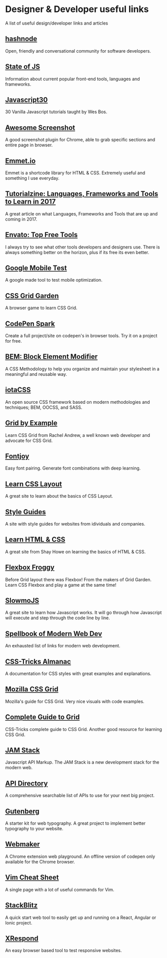 # Designer & Developer useful links
A list of useful design/developer links and articles

## [hashnode]

Open, friendly and conversational community for software developers.

## [State of JS]

Information about current popular front-end tools, languages and frameworks.

## [Javascript30]

30 Vanilla Javascript tutorials taught by Wes Bos.

## [Awesome Screenshot]

A good screenshot plugin for Chrome, able to grab specific sections and entire page in browser.

## [Emmet.io]

Emmet is a shortcode library for HTML & CSS. Extremely useful and something I use everyday.

## [Tutorialzine: Languages, Frameworks and Tools to Learn in 2017]

A great article on what Languages, Frameworks and Tools that are up and coming in 2017.

## [Envato: Top Free Tools]

I always try to see what other tools developers and designers use. There is always something better on the horizon, plus if its free its even better.

## [Google Mobile Test]

A google made tool to test mobile optimization.

## [CSS Grid Garden]
A browser game to learn CSS Grid.

## [CodePen Spark]

Create a full project/site on codepen's in browser tools. Try it on a project for free.

## [BEM: Block Element Modifier]

A CSS Methodology to help you organize and maintain your stylesheet in a meaningful and reusable way.

## [iotaCSS]

An open source CSS framework based on modern methodologies and techniques; BEM, OOCSS, and SASS.

## [Grid by Example]

Learn CSS Grid from Rachel Andrew, a well known web developer and advocate for CSS Grid.

## [Fontjoy]

Easy font pairing. Generate font combinations with deep learning.

## [Learn CSS Layout]

A great site to learn about the basics of CSS Layout.

## [Style Guides]

A site with style guides for websites from idividuals and companies.

## [Learn HTML & CSS]

A great site from Shay Howe on learning the basics of HTML & CSS.

## [Flexbox Froggy]

Before Grid layout there was Flexbox! From the makers of Grid Garden. Learn CSS Flexbox and play a game at the same time!

## [SlowmoJS]

A great site to learn how Javascript works. It will go through how Javascript will execute and step through the code line by line.

## [Spellbook of Modern Web Dev]

An exhausted list of links for modern web development.

## [CSS-Tricks Almanac]

A documentation for CSS styles with great examples and explanations.

## [Mozilla CSS Grid]

Mozilla's guide for CSS Grid. Very nice visuals with code examples.

## [Complete Guide to Grid]

CSS-Tricks complete guide to CSS Grid. Another good resource for learning CSS Grid.

## [JAM Stack]
Javascript API Markup. The JAM Stack is a new development stack for the modern web.

## [API Directory]
A comprehensive searchable list of APIs to use for your next big project.

## [Gutenberg]
A starter kit for web typography. A great project to implement better typography to your website.

## [Webmaker]
A Chrome extension web playground. An offline version of codepen only available for the Chrome browser.

## [Vim Cheat Sheet]
A single page with a lot of useful commands for Vim.

## [StackBlitz]
A quick start web tool to easily get up and running on a React, Angular or Ionic project.

## [XRespond]
An easy browser based tool to test responsive websites.

[XRespond]: http://app.xrespond.com/
[StackBlitz]: https://stackblitz.com
[Vim Cheat Sheet]: https://vim.rtorr.com
[Webmaker]: https://webmakerapp.com
[Gutenberg]: https://matejlatin.github.io/Gutenberg/
[API Directory]: https://www.programmableweb.com/category/all/apis
[JAM Stack]: https://jamstack.org/
[Complete Guide to Grid]:https://css-tricks.com/snippets/css/complete-guide-grid/
[Mozilla CSS Grid]: https://www.mozilla.org/en-US/developer/css-grid/
[CSS-Tricks Almanac]: https://css-tricks.com/almanac/
[Spellbook of Modern Web Dev]: https://github.com/dexteryy/spellbook-of-modern-webdev
[SlowmoJS]: http://toolness.github.io/slowmo-js/
[Flexbox Froggy]: http://flexboxfroggy.com/
[Learn HTML & CSS]: http://learn.shayhowe.com/html-css/
[Style Guides]: http://styleguides.io
[Learn CSS Layout]: http://learnlayout.com
[Fontjoy]: http://fontjoy.com
[Grid by Example]: https://gridbyexample.com/
[Next.js]: https://learnnextjs.com/
[iotaCSS]: https://www.iotacss.com/
[BEM: Block Element Modifier]: http://getbem.com/
[CodePen Spark]: https://codepen.io/spark/
[Awesome Screenshot]: http://www.awesomescreenshot.com/
[State of JS]: http://stateofjs.com
[hashnode]: https://hashnode.com/
[Javascript30]: https://javascript30.com/
[Emmet.io]: http://emmet.io/
[CSS Grid Garden]: http://cssgridgarden.com/
[Google Mobile Test]: https://testmysite.withgoogle.com/
[Envato: Top Free Tools]: https://medium.com/envato/our-top-10-free-tools-for-frontend-web-development-15d8a6052652/
[Tutorialzine: Languages, Frameworks and Tools to Learn in 2017]: http://tutorialzine.com/2016/12/the-languages-frameworks-tools-you-should-learn-in-2017/
